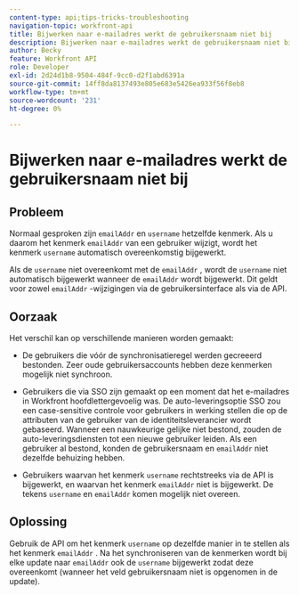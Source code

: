 ```yaml
---
content-type: api;tips-tricks-troubleshooting
navigation-topic: workfront-api
title: Bijwerken naar e-mailadres werkt de gebruikersnaam niet bij
description: Bijwerken naar e-mailadres werkt de gebruikersnaam niet bij
author: Becky
feature: Workfront API
role: Developer
exl-id: 2d24d1b8-9504-484f-9cc0-d2f1abd6391a
source-git-commit: 14ff8da8137493e805e683e5426ea933f56f8eb8
workflow-type: tm+mt
source-wordcount: '231'
ht-degree: 0%

---
```



# Bijwerken naar e-mailadres werkt de gebruikersnaam niet bij

## Probleem

Normaal gesproken zijn `emailAddr` en `username` hetzelfde kenmerk. Als u daarom het kenmerk `emailAddr` van een gebruiker wijzigt, wordt het kenmerk `username` automatisch overeenkomstig bijgewerkt.

Als de `username` niet overeenkomt met de `emailAddr` , wordt de `username` niet automatisch bijgewerkt wanneer de `emailAddr` wordt bijgewerkt. Dit geldt voor zowel `emailAddr` -wijzigingen via de gebruikersinterface als via de API.

## Oorzaak

Het verschil kan op verschillende manieren worden gemaakt:

* De gebruikers die vóór de synchronisatieregel werden gecreeerd bestonden. Zeer oude gebruikersaccounts hebben deze kenmerken mogelijk niet synchroon.

* Gebruikers die via SSO zijn gemaakt op een moment dat het e-mailadres in Workfront hoofdlettergevoelig was. De auto-leveringsoptie SSO zou een case-sensitive controle voor gebruikers in werking stellen die op de attributen van de gebruiker van de identiteitsleverancier wordt gebaseerd. Wanneer een nauwkeurige gelijke niet bestond, zouden de auto-leveringsdiensten tot een nieuwe gebruiker leiden. Als een gebruiker al bestond, konden de gebruikersnaam en `emailAddr` niet dezelfde behuizing hebben.

* Gebruikers waarvan het kenmerk `username` rechtstreeks via de API is bijgewerkt, en waarvan het kenmerk `emailAddr` niet is bijgewerkt. De tekens `username` en `emailAddr` komen mogelijk niet overeen.

## Oplossing

Gebruik de API om het kenmerk `username` op dezelfde manier in te stellen als het kenmerk `emailAddr` . Na het synchroniseren van de kenmerken wordt bij elke update naar `emailAddr` ook de `username` bijgewerkt zodat deze overeenkomt (wanneer het veld gebruikersnaam niet is opgenomen in de update).
